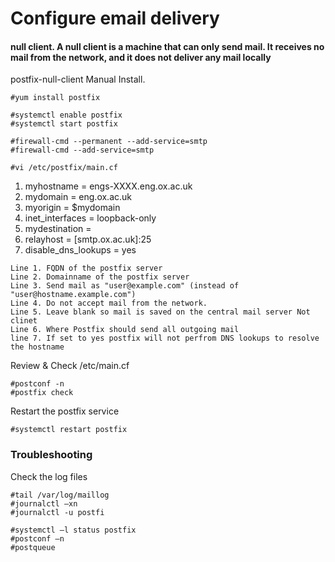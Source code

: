 # Configure email delivery

#### null client. A null client is a machine that can only send mail. It receives no mail from the network, and it does not deliver any mail locally

postfix-null-client Manual Install.
```
#yum install postfix
```
```
#systemctl enable postfix
#systemctl start postfix
```
```
#firewall-cmd --permanent --add-service=smtp
#firewall-cmd --add-service=smtp
```
```
#vi /etc/postfix/main.cf
```
1. myhostname = engs-XXXX.eng.ox.ac.uk 
2. mydomain = eng.ox.ac.uk 
3. myorigin = $mydomain 
4. inet_interfaces = loopback-only 
5. mydestination = 
6. relayhost = [smtp.ox.ac.uk]:25
7. disable_dns_lookups = yes

```
Line 1. FQDN of the postfix server
Line 2. Domainname of the postfix server
Line 3. Send mail as "user@example.com" (instead of "user@hostname.example.com")
Line 4. Do not accept mail from the network.
Line 5. Leave blank so mail is saved on the central mail server Not clinet
Line 6. Where Postfix should send all outgoing mail
line 7. If set to yes postfix will not perfrom DNS lookups to resolve the hostname
```

Review & Check /etc/main.cf
```
#postconf -n
#postfix check
```
Restart the postfix service
```
#systemctl restart postfix
```
### Troubleshooting 

Check the log files
```
#tail /var/log/maillog
#journalctl –xn
#journalctl -u postfi
```

```
#systemctl –l status postfix
#postconf –n
#postqueue
```
